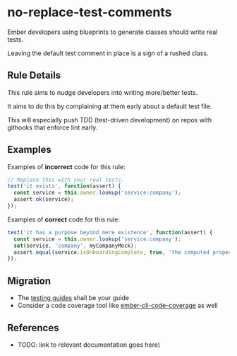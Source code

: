 # no-replace-test-comments

Ember developers using blueprints to generate classes should write real tests.

Leaving the default test comment in place is a sign of a rushed class.

## Rule Details

This rule aims to nudge developers into writing more/better tests.

It aims to do this by complaining at them early about a default test file.

This will especially push TDD (test-driven development) on repos with githooks that enforce lint early.

## Examples

Examples of **incorrect** code for this rule:

```js
// Replace this with your real tests.
test('it exists', function(assert) {
  const service = this.owner.lookup('service:company');
  assert.ok(service);
});
```

Examples of **correct** code for this rule:

```js
test('it has a purpose beyond mere existence', function(assert) {
  const service = this.owner.lookup('service:company');
  set(service, 'company', myCompanyMock);
  assert.equal(service.isOnboardingComplete, true, 'the computed property works as expected');
});
```

## Migration

- The [testing guides](https://guides.emberjs.com/release/testing/testing-components/) shall be your guide
- Consider a code coverage tool like [ember-cli-code-coverage](https://github.com/kategengler/ember-cli-code-coverage) as well

## References

- TODO: link to relevant documentation goes here)

